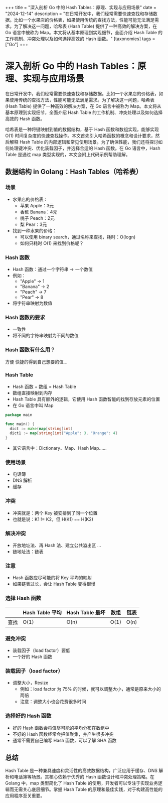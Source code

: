 +++
title = "深入剖析 Go 中的 Hash Tables：原理、实现与应用场景"
date = "2024-12-14"
description = "在日常开发中，我们经常需要快速查找和存储数据。比如一个水果店的价格表，如果使用传统的查找方法，性能可能无法满足需求。为了解决这一问题，哈希表 (Hash Table) 提供了一种高效的解决方案，在 Go 语言中被称为 Map。本文将从基本原理到实现细节，全面介绍 Hash Table 的工作机制、冲突处理以及如何选择高效的 Hash 函数。"
[taxonomies]
tags = ["Go"]
+++

# 深入剖析 Go 中的 Hash Tables：原理、实现与应用场景

在日常开发中，我们经常需要快速查找和存储数据。比如一个水果店的价格表，如果使用传统的查找方法，性能可能无法满足需求。为了解决这一问题，哈希表 (Hash Table) 提供了一种高效的解决方案，在 Go 语言中被称为 Map。本文将从基本原理到实现细节，全面介绍 Hash Table 的工作机制、冲突处理以及如何选择高效的 Hash 函数。

哈希表是一种将键映射到值的数据结构，基于 Hash 函数和数组实现，能够实现 O(1) 时间复杂度的快速查找操作。本文首先引入哈希函数的概念和设计要求，然后解释 Hash Table 的内部逻辑和常见使用场景。为了确保性能，我们还将探讨如何处理键冲突、优化装载因子，并选择合适的 Hash 函数。在 Go 语言中，Hash Table 是通过 map 类型实现的，本文会附上代码示例帮助理解。

## 数据结构 in Golang：Hash Tables（哈希表）

### 场景

- 水果店的价格表：
  - 苹果 Apple：3元
  - 香蕉 Banana：4元
  - 桃子 Peach：2元
  - 梨 Pear：3元
- 找到一种水果的价格：
  - 可以使用 binary search，通过名称来查找，耗时：O(logn)
  - 如何只耗时 O(1) 来找到价格呢？

### Hash 函数

- Hash 函数：通过一个字符串 -> 一个数值
- 例如：
  - "Apple"  ->  1
  - "Banana"  -> 2
  - "Peach"  ->  7
  - "Pear"  -> 8
- 将字符串映射为数值

### Hash 函数的要求

- 一致性
- 将不同的字符串映射为不同的数值

### Hash 函数有什么用？

方便 快捷的得到自己想要的值...

### Hash Table

- Hash 函数 + 数组 = Hash Table
- 数组直接映射到内存
- Hash Table 具有额外的逻辑，它使用 Hash 函数智能的找到存放元素的位置
- 在 Go 语言中叫 Map

```go
package main

func main() {
  dict := make(map[string]int)
  dict1 := map[string]int{"Apple": 3, "Orange": 4}
}
```

- 其它语言中：Dictionary、Map、Hash Map......

### 使用场景

- 电话簿
- DNS 解析
- 缓存

### 冲突

- 冲突就是：两个 Key 被安排到了同一个位置
- 也就是说：K1 != K2，但 H(K1) == H(K2)

### 解决冲突

- 开放地址法、再 Hash 法、建立公共溢出区 ...
- 链地址法：链表

### 注意

- Hash 函数应尽可能的将 Key 平均的映射
- 如果链表过长，会让 Hash Table 变得很慢

### 选择 Hash 函数

|      | Hash Table 平均 | Hash Table 最坏 | 数组 | 链表 |
| ---- | --------------- | --------------- | ---- | ---- |
| 查找 | O(1)            | O(n)            | O(1) | O(n) |

### 避免冲突

- 装载因子（load factor）要低
- 一个好的 Hash 函数

### 装载因子（load factor）

- 调整大小，Resize
  - 例如：load factor 为 75% 的时候，就可以调整大小，通常是原来大小的两倍
  - 注意：调整大小也会花费很多时间

### 选择好的 Hash 函数

- 好的 Hash 函数会将值尽可能的平均分布在数组中
- 不好的 Hash 函数经常会把值聚集，并产生很多冲突
- 通常不需要自己编写 Hash 函数，可以了解 SHA 函数

## 总结

Hash Table 是一种兼具速度和灵活性的高效数据结构，广泛应用于缓存、DNS 解析和电话簿等场景。其核心依赖于优秀的 Hash 函数设计和冲突处理策略。在 Golang 中，map 类型简化了 Hash Table 的使用，开发者可以专注于实现业务逻辑而无需关心底层细节。掌握 Hash Table 的原理和最佳实践，对于构建高性能的应用程序至关重要。
